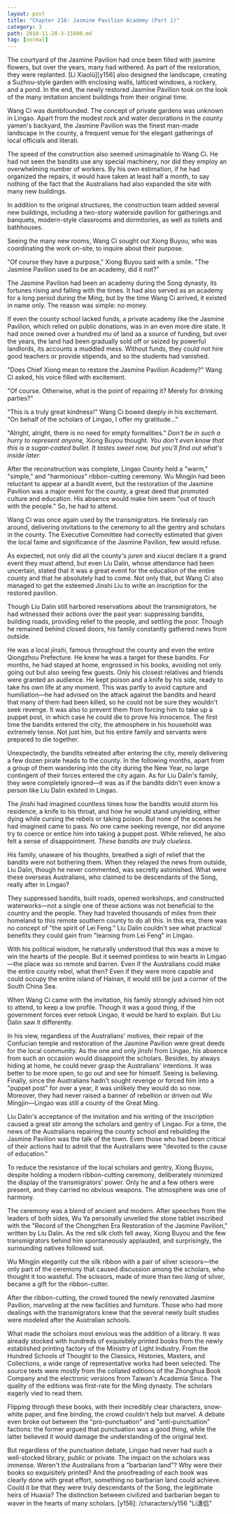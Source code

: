 ```yaml
---
layout: post
title: "Chapter 216: Jasmine Pavilion Academy (Part 1)"
category: 3
path: 2010-11-20-3-21600.md
tag: [normal]
---
```


The courtyard of the Jasmine Pavilion had once been filled with jasmine flowers, but over the years, many had withered. As part of the restoration, they were replanted. [Li Xiaolü][y156] also designed the landscape, creating a Suzhou-style garden with enclosing walls, latticed windows, a rockery, and a pond. In the end, the newly restored Jasmine Pavilion took on the look of the many imitation ancient buildings from their original time.

Wang Ci was dumbfounded. The concept of private gardens was unknown in Lingao. Apart from the modest rock and water decorations in the county yamen's backyard, the Jasmine Pavilion was the finest man-made landscape in the county, a frequent venue for the elegant gatherings of local officials and literati.

The speed of the construction also seemed unimaginable to Wang Ci. He had not seen the bandits use any special machinery, nor did they employ an overwhelming number of workers. By his own estimation, if he had organized the repairs, it would have taken at least half a month, to say nothing of the fact that the Australians had also expanded the site with many new buildings.

In addition to the original structures, the construction team added several new buildings, including a two-story waterside pavilion for gatherings and banquets, modern-style classrooms and dormitories, as well as toilets and bathhouses.

Seeing the many new rooms, Wang Ci sought out Xiong Buyou, who was coordinating the work on-site, to inquire about their purpose.

"Of course they have a purpose," Xiong Buyou said with a smile. "The Jasmine Pavilion used to be an academy, did it not?"

The Jasmine Pavilion had been an academy during the Song dynasty, its fortunes rising and falling with the times. It had also served as an academy for a long period during the Ming, but by the time Wang Ci arrived, it existed in name only. The reason was simple: no money.

If even the county school lacked funds, a private academy like the Jasmine Pavilion, which relied on public donations, was in an even more dire state. It had once owned over a hundred *mu* of land as a source of funding, but over the years, the land had been gradually sold off or seized by powerful landlords, its accounts a muddled mess. Without funds, they could not hire good teachers or provide stipends, and so the students had vanished.

"Does Chief Xiong mean to restore the Jasmine Pavilion Academy?" Wang Ci asked, his voice filled with excitement.

"Of course. Otherwise, what is the point of repairing it? Merely for drinking parties?"

"This is a truly great kindness!" Wang Ci bowed deeply in his excitement. "On behalf of the scholars of Lingao, I offer my gratitude..."

"Alright, alright, there is no need for empty formalities." *Don't be in such a hurry to represent anyone,* Xiong Buyou thought. *You don't even know that this is a sugar-coated bullet. It tastes sweet now, but you'll find out what's inside later.*

After the reconstruction was complete, Lingao County held a "warm," "simple," and "harmonious" ribbon-cutting ceremony. Wu Mingjin had been reluctant to appear at a bandit event, but the restoration of the Jasmine Pavilion was a major event for the county, a great deed that promoted culture and education. His absence would make him seem "out of touch with the people." So, he had to attend.

Wang Ci was once again used by the transmigrators. He tirelessly ran around, delivering invitations to the ceremony to all the gentry and scholars in the county. The Executive Committee had correctly estimated that given the local fame and significance of the Jasmine Pavilion, few would refuse.

As expected, not only did all the county's *juren* and *xiucai* declare it a grand event they must attend, but even Liu Dalin, whose attendance had been uncertain, stated that it was a great event for the education of the entire county and that he absolutely had to come. Not only that, but Wang Ci also managed to get the esteemed Jinshi Liu to write an inscription for the restored pavilion.

Though Liu Dalin still harbored reservations about the transmigrators, he had witnessed their actions over the past year: suppressing bandits, building roads, providing relief to the people, and settling the poor. Though he remained behind closed doors, his family constantly gathered news from outside.

He was a local *jinshi*, famous throughout the county and even the entire Qiongzhou Prefecture. He knew he was a target for these bandits. For months, he had stayed at home, engrossed in his books, avoiding not only going out but also seeing few guests. Only his closest relatives and friends were granted an audience. He kept poison and a knife by his side, ready to take his own life at any moment. This was partly to avoid capture and humiliation—he had advised on the attack against the bandits and heard that many of them had been killed, so he could not be sure they wouldn't seek revenge. It was also to prevent them from forcing him to take up a puppet post, in which case he could die to prove his innocence. The first time the bandits entered the city, the atmosphere in his household was extremely tense. Not just him, but his entire family and servants were prepared to die together.

Unexpectedly, the bandits retreated after entering the city, merely delivering a few dozen pirate heads to the county. In the following months, apart from a group of them wandering into the city during the New Year, no large contingent of their forces entered the city again. As for Liu Dalin's family, they were completely ignored—it was as if the bandits didn't even know a person like Liu Dalin existed in Lingao.

The *jinshi* had imagined countless times how the bandits would storm his residence, a knife to his throat, and how he would stand unyielding, either dying while cursing the rebels or taking poison. But none of the scenes he had imagined came to pass. No one came seeking revenge, nor did anyone try to coerce or entice him into taking a puppet post. While relieved, he also felt a sense of disappointment. *These bandits are truly clueless.*

His family, unaware of his thoughts, breathed a sigh of relief that the bandits were not bothering them. When they relayed the news from outside, Liu Dalin, though he never commented, was secretly astonished. What were these overseas Australians, who claimed to be descendants of the Song, really after in Lingao?

They suppressed bandits, built roads, opened workshops, and constructed waterworks—not a single one of these actions was not beneficial to the country and the people. They had traveled thousands of miles from their homeland to this remote southern county to do all this. In this era, there was no concept of "the spirit of Lei Feng." Liu Dalin couldn't see what practical benefits they could gain from "learning from Lei Feng" in Lingao.

With his political wisdom, he naturally understood that this was a move to win the hearts of the people. But it seemed pointless to win hearts in Lingao—the place was so remote and barren. Even if the Australians could make the entire county rebel, what then? Even if they were more capable and could occupy the entire island of Hainan, it would still be just a corner of the South China Sea.

When Wang Ci came with the invitation, his family strongly advised him not to attend, to keep a low profile. Though it was a good thing, if the government forces ever retook Lingao, it would be hard to explain. But Liu Dalin saw it differently.

In his view, regardless of the Australians' motives, their repair of the Confucian temple and restoration of the Jasmine Pavilion were great deeds for the local community. As the one and only *jinshi* from Lingao, his absence from such an occasion would disappoint the scholars. Besides, by always hiding at home, he could never grasp the Australians' intentions. It was better to be more open, to go out and see for himself. Seeing is believing. Finally, since the Australians hadn't sought revenge or forced him into a "puppet post" for over a year, it was unlikely they would do so now. Moreover, they had never raised a banner of rebellion or driven out Wu Mingjin—Lingao was still a county of the Great Ming.

Liu Dalin's acceptance of the invitation and his writing of the inscription caused a great stir among the scholars and gentry of Lingao. For a time, the news of the Australians repairing the county school and rebuilding the Jasmine Pavilion was the talk of the town. Even those who had been critical of their actions had to admit that the Australians were "devoted to the cause of education."

To reduce the resistance of the local scholars and gentry, Xiong Buyou, despite holding a modern ribbon-cutting ceremony, deliberately minimized the display of the transmigrators' power. Only he and a few others were present, and they carried no obvious weapons. The atmosphere was one of harmony.

The ceremony was a blend of ancient and modern. After speeches from the leaders of both sides, Wu Ya personally unveiled the stone tablet inscribed with the "Record of the Chongzhen Era Restoration of the Jasmine Pavilion," written by Liu Dalin. As the red silk cloth fell away, Xiong Buyou and the few transmigrators behind him spontaneously applauded, and surprisingly, the surrounding natives followed suit.

Wu Mingjin elegantly cut the silk ribbon with a pair of silver scissors—the only part of the ceremony that caused discussion among the scholars, who thought it too wasteful. The scissors, made of more than two *liang* of silver, became a gift for the ribbon-cutter.

After the ribbon-cutting, the crowd toured the newly renovated Jasmine Pavilion, marveling at the new facilities and furniture. Those who had more dealings with the transmigrators knew that the several newly built studies were modeled after the Australian schools.

What made the scholars most envious was the addition of a library. It was already stocked with hundreds of exquisitely printed books from the newly established printing factory of the Ministry of Light Industry. From the Hundred Schools of Thought to the Classics, Histories, Masters, and Collections, a wide range of representative works had been selected. The source texts were mostly from the collated editions of the Zhonghua Book Company and the electronic versions from Taiwan's Academia Sinica. The quality of the editions was first-rate for the Ming dynasty. The scholars eagerly vied to read them.

Flipping through these books, with their incredibly clear characters, snow-white paper, and fine binding, the crowd couldn't help but marvel. A debate even broke out between the "pro-punctuation" and "anti-punctuation" factions: the former argued that punctuation was a good thing, while the latter believed it would damage the understanding of the original text.

But regardless of the punctuation debate, Lingao had never had such a well-stocked library, public or private. The impact on the scholars was immense. Weren't the Australians from a "barbarian land"? Why were their books so exquisitely printed? And the proofreading of each book was clearly done with great effort, something no barbarian land could achieve. Could it be that they were truly descendants of the Song, the legitimate heirs of Huaxia? The distinction between civilized and barbarian began to waver in the hearts of many scholars.
[y156]: /characters/y156 "Li潇侣"